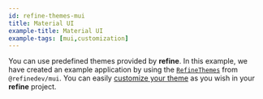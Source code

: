 ```yaml
---
id: refine-themes-mui
title: Material UI
example-title: Material UI
example-tags: [mui,customization]
---
```


You can use predefined themes provided by **refine**. In this example, we have created an example application by using the [`RefineThemes`](/docs/api-reference/mui/theming/#predefined-themes) from `@refinedev/mui`. You can easily [customize your theme](/docs/api-reference/mui/theming/#overriding-the-themes) as you wish in your **refine** project.

<CodeSandboxExample path="theme-material-ui-demo" />

